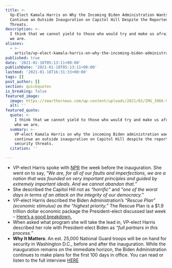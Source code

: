 ```yaml
---
title: >-
  Vp-Elect Kamala Harris on Why the Incoming Biden Administration Wants to
  Continue an Outside Inauguration on Capitol Hill Despite the Reported Security
  Threats.
description: >-
  I think that we cannot yield to those who would try and make us afraid of who
  we are.
aliases:
  - >-
    article/vp-elect-kamala-harris-on-why-the-incoming-biden-administration-wants-to-continue-an-outside-inauguration-on-capitol-hill-considering-the-reported-security-threats/
published: true
date: '2021-01-18T05:13:11+00:00'
publishDate: '2021-01-18T05:13:11+00:00'
lastmod: '2021-01-18T16:31:33+00:00'
tags: []
post_author: []
section: quickquotes
is_breaking: false
featured_image:
  image: https://smarthernews.com/wp-content/uploads/2021/01/IMG_3966-948x1024.jpg
  alt: ''
featured_quote:
  quote: >-
    I think that we cannot yield to those who would try and make us afraid of
    who we are.
  summary: >-
    VP-elect Kamala Harris on why the incoming Biden administration wants to
    continue an outside inauguration on Capitol Hill despite the reported
    security threats.
  citation: ''

---
```

*   VP-elect Harris spoke with [NPR](https://www.npr.org/sections/biden-transition-updates/2021/01/15/956995144/with-impeachment-trial-and-relief-plan-on-deck-harris-stresses-need-to-multitask) the week before the inauguration. She went on to say, _“We are, for all of our faults and imperfections, we are a nation that was founded on very important principles and guided by extremely important ideals. And we cannot abandon that.”_
*   She described the Capitol Hill riot as _“horrific”_ and _“one of the worst days in terms of an attack on the integrity of our democracy.”_
*   VP-elect Harris described the Biden Administration’s _“Rescue Plan” (economic stimulus) as the “highest priority.”_ The Rescue Plan is a $1.9 trillion dollar economic package the President-elect discussed last week – [Here’s a good breakdown.](https://www.cnbc.com/2021/01/14/biden-stimulus-package-details-checks-unemployment-minimum-wage.html)
*   When asked what program she will take the lead in, VP-elect Harris described her role with President-elect Biden as _“full partners in this process.”_
*   **Why It Matters**: An est. 25,000 National Guard troops will be on hand for security in Washington D.C., before and after the inauguration. While the inauguration remains on the immediate horizon, the Biden Administration continues to make plans for the first 100 days in office. You can read or listen to the full interview [HERE](https://www.npr.org/sections/biden-transition-updates/2021/01/15/956995144/with-impeachment-trial-and-relief-plan-on-deck-harris-stresses-need-to-multitask)